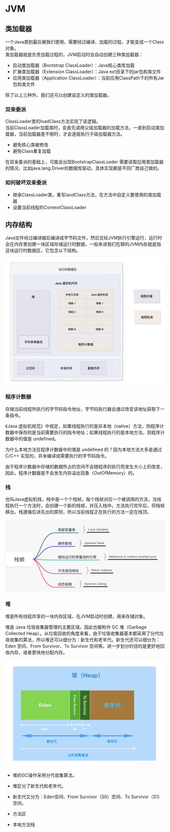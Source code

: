 # JVM
## 类加载器
一个Java类到最后被我们使用，需要经过编译、加载的过程，才能变成一个Class对象。  
类加载器就是负责加载过程的，JVM启动时会自动创建三种类加载器：  
- 启动类加载器（Bootstrap ClassLoader）：Java核心类库加载
- 扩展类加载器（Extension ClassLoader）：Java ext目录下的jar包和类文件
- 应用类加载器（Application ClassLoader）：当前应用ClassPath下的所有Jar包和类文件

除了以上三种外，我们还可以创建自定义的类加载器。  

### 双亲委派
ClassLoader里的loadClass方法实现了该逻辑。  
当前ClassLoader加载类时，会首先调用父级加载器的加载方法，一直到启动类加载器，当前加载器差不倒时，才会逐层执行子级加载器方法。  
- 避免核心类被修改
- 避免Class重复加载

在双亲委派的基础上，可能会出现BootstrapClassLoader 需要读取应用类加载器的情况，比如java.lang.Driver的数据库驱动，具体实现都是不同厂商自己做的。  

### 如何破坏双亲委派
- 继承ClassLoader类，重写laodClass方法，在方法中自定义要使用的类加载器
- 设置当前线程的ContextClassLoader

## 内存结构
Java文件经过编译器后编译成字节码文件，然后交给JVM执行引擎运行，运行时会在内存里创建一块区域存储运行时数据，一般来讲我们在聊的JVM内存就是指这块运行时数据区，它包含以下结构。

![jvm-structure](./static/jvm-structure.png)
### 程序计数器
存储当前线程所执行的字节码指令地址，字节码执行器会通过改变该地址获取下一条指令。  

《Java 虚拟机规范》中规定，如果线程执行的是非本地（native）方法，则程序计数器中保存的是当前需要执行的指令地址；如果线程执行的是本地方法，则程序计数器中的值是 undefined。

为什么本地方法在程序计数器中的值是 undefined 的？因为本地方法大多是通过 C/C++ 实现的，并未编译成需要执行的字节码指令。

由于程序计数器中存储的数据所占的空间不会随程序的执行而发生大小上的改变，因此，程序计数器是不会发生内存溢出现象（OutOfMemory）的。

### 栈
也叫Java虚拟机栈，栈中是一个个栈帧，每个栈帧对应一个被调用的方法，当线程执行一个方法时，会创建一个新的栈帧，并压入栈中。方法执行完毕后，将栈帧移出。栈遵循后进先出的原则，所以当前线程正在执行的方法一定在栈顶。

![stack](./static/stack.png)

### 堆
堆是所有线程共享的一块内存区域，在JVM启动时创建，用来存储对象。  

堆是 Java 垃圾收集器管理的主要区域，因此也被称作 GC 堆（Garbage Collected Heap）。从垃圾回收的角度来看，由于垃圾收集器基本都采用了分代垃圾收集的算法，所以堆还可以细分为：新生代和老年代。新生代还可以细分为：Eden 空间、From Survivor、To Survivor 空间等。进一步划分的目的是更好地回收内存，或者更快地分配内存。

![heap](./static/heap.png)
 
- 堆的GC操作采用分代收集算法。
- 堆区分了新生代和老年代。
- 新生代又分为：Eden空间、From Survivor（S0）空间、To Survivor（S1）空间。


- 方法区
- 本地方法栈